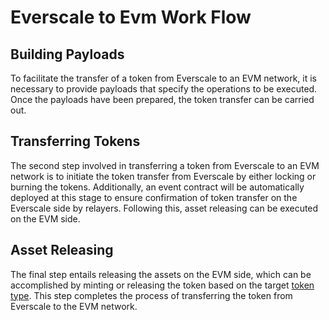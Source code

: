 # Everscale to Evm Work Flow

## Building Payloads

To facilitate the transfer of a token from Everscale to an EVM network, it is necessary to provide payloads that specify the operations to be executed. Once the payloads have been prepared, the token transfer can be carried out.

## Transferring Tokens

The second step involved in transferring a token from Everscale to an EVM network is to initiate the token transfer from Everscale by either locking or burning the tokens. Additionally, an event contract will be automatically deployed at this stage to ensure confirmation of token transfer on the Everscale side by relayers. Following this, asset releasing can be executed on the EVM side.

## Asset Releasing

The final step entails releasing the assets on the EVM side, which can be accomplished by minting or releasing the token based on the target [token type](../../../../docs/Concepts/TokenTypes.md#evm-token-types). This step completes the process of transferring the token from Everscale to the EVM network.
